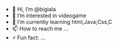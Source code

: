 - 👋 Hi, I’m @bigiala
- 👀 I’m interested in videogame
- 🌱 I’m currently learning html,Java;Css,C
- 📫 How to reach me ...
- ⚡ Fun fact: ...

<!---
bigiala/bigiala is a ✨ special ✨ repository because its `README.md` (this file) appears on your GitHub profile.
You can click the Preview link to take a look at your changes.
--->
